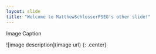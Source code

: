 ```yaml
---
layout: slide
title: "Welcome to MatthewSchlosserPSEG's other slide!"
---
```


Image Caption

![image description](image url)
{: .center}
